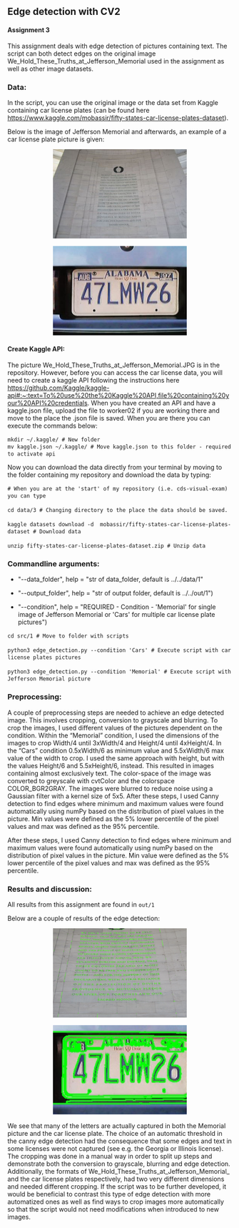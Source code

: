 ## Edge detection with CV2 

#### Assignment 3

This assignment deals with edge detection of pictures containing text. The script can both detect edges on the original image We_Hold_These_Truths_at_Jefferson_Memorial used in the assignment as well as other image datasets. 

### Data:
In the script, you can use the original image or the data set from Kaggle containing car license plates (can be found here https://www.kaggle.com/mobassir/fifty-states-car-license-plates-dataset).

Below is the image of Jefferson Memorial and afterwards, an example of a car license plate picture is given: 

<p align="center">
  <a href="https://github.com/marmor97/cds-visual-exam">
    <img src="../../examples/We_Hold_These_Truths_at_Jefferson_Memorial_IMG_4729.JPG" alt="jefferson" width="300" height="200">
  </a>

<p align="center">
  <a href="https://github.com/marmor97/cds-visual-exam">
    <img src="../../examples/Alabama.jpg" alt="alabama" width="300" height="200">
  </a>   


#### Create Kaggle API:
The picture We_Hold_These_Truths_at_Jefferson_Memorial.JPG is in the repository. However, before you can access the car license data, you will need to create a kaggle API following the instructions here https://github.com/Kaggle/kaggle-api#:~:text=To%20use%20the%20Kaggle%20API,file%20containing%20your%20API%20credentials. When you have created an API and have a kaggle.json file, upload the file to worker02 if you are working there and move to the place the .json file is saved. When you are there you can execute the commands below:

```
mkdir ~/.kaggle/ # New folder 
mv kaggle.json ~/.kaggle/ # Move kaggle.json to this folder - required to activate api
```

Now you can download the data directly from your terminal by moving to the folder containing my repository and download the data by typing:

```
# When you are at the 'start' of my repository (i.e. cds-visual-exam) you can type

cd data/3 # Changing directory to the place the data should be saved.

kaggle datasets download -d  mobassir/fifty-states-car-license-plates-dataset # Download data

unzip fifty-states-car-license-plates-dataset.zip # Unzip data
```

### Commandline arguments:

- "--data_folder", help = "str of data_folder, default is ../../data/1"

- "--output_folder", help = "str of output folder, default is ../../out/1") 

- "--condition", help = "REQUIRED - Condition - 'Memorial' for single image of Jefferson Memorial or 'Cars' for multiple car license plate pictures")

```
cd src/1 # Move to folder with scripts

python3 edge_detection.py --condition 'Cars' # Execute script with car license plates pictures

python3 edge_detection.py --condition 'Memorial' # Execute script with Jefferson Memorial picture

```

### Preprocessing: 
A couple of preprocessing steps are needed to achieve an edge detected image. This involves cropping, conversion to grayscale and blurring. To crop the images, I used different values of the pictures dependent on the condition. Within the “Memorial” condition, I used the dimensions of the images to crop Width/4 until 3xWidth/4 and Height/4 until 4xHeight/4. In the “Cars” condition 0.5xWidth/6 as minimum value and 5.5xWidth/6  max value of the width to crop. I used the same approach with height, but with the values Height/6 and 5.5xHeight/6, instead. This resulted in images containing almost exclusively text. The color-space of the image was converted to greyscale with cvtColor and the colorspace COLOR_BGR2GRAY. The images were blurred to reduce noise using a Gaussian filter with a kernel size of 5x5. After these steps, I used Canny detection to find edges where minimum and maximum values were found automatically using numPy based on the distribution of pixel values in the picture. Min values were defined as the 5% lower percentile of the pixel values and max was defined as the 95% percentile.

After these steps, I used Canny detection to find edges where minimum and maximum values were found automatically using numPy based on the distribution of pixel values in the picture. Min value were defined as the 5% lower percentile of the pixel values and max was defined as the 95% percentile. 

### Results and discussion:
All results from this assignment are found in ```out/1```

Below are a couple of results of the edge detection:

<p align="center">
  <a href="https://github.com/marmor97/cds-visual-exam">
    <img src="../../examples/We_Hold_These_Truths_at_Jefferson_Memorial_IMG_4729_letters.jpg" alt="jefferson" width="300" height="200">
  </a>

<p align="center">
  <a href="https://github.com/marmor97/cds-visual-exam">
    <img src="../../examples/Alabama_letters.jpg" alt="alabama" width="300" height="200">
  </a>


We see that many of the letters are actually captured in both the Memorial picture and the car license plate. The choice of an automatic threshold in the canny edge detection had the consequence that some edges and text in some licenses were not captured (see e.g. the Georgia or Illinois license). The cropping was done in a manual way in order to split up steps and demonstrate both the conversion to grayscale, blurring and edge detection. Additionally, the formats of We_Hold_These_Truths_at_Jefferson_Memorial_ and the car license plates respectively, had two very different dimensions and needed different cropping. If the script was to be further developed, it would be beneficial to contrast this type of edge detection with more automatized ones as well as find ways to crop images more automatically so that the script would not need modifications when introduced to new images.
